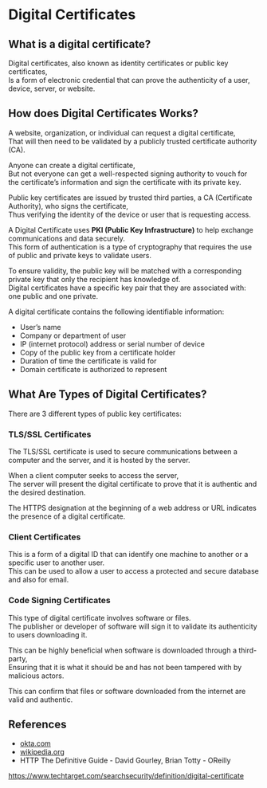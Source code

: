 # Digital Certificates

## What is a digital certificate?

<!-- Digital certificates contain information about a user or firm that has been vouched for by a trusted organization. -->

Digital certificates, also known as identity certificates or public key certificates,  
Is a form of electronic credential that can prove the authenticity of a user, device, server, or website.

## How does Digital Certificates Works?

A website, organization, or individual can request a digital certificate,  
That will then need to be validated by a publicly trusted certificate authority (CA).

Anyone can create a digital certificate,  
But not everyone can get a well-respected signing authority to vouch for the certificate’s information and sign the certificate with its private key.

Public key certificates are issued by trusted third parties, a CA (Certificate Authority), who signs the certificate,  
Thus verifying the identity of the device or user that is requesting access.

A Digital Certificate uses **PKI (Public Key Infrastructure)** to help exchange communications and data securely.  
This form of authentication is a type of cryptography that requires the use of public and private keys to validate users.

To ensure validity, the public key will be matched with a corresponding private key that only the recipient has knowledge of.  
Digital certificates have a specific key pair that they are associated with: one public and one private.

A digital certificate contains the following identifiable information:

- User’s name
- Company or department of user
- IP (internet protocol) address or serial number of device
- Copy of the public key from a certificate holder
- Duration of time the certificate is valid for
- Domain certificate is authorized to represent

<!-- ## Why we Need Digital Certificates?

Digital certificates, are like ID cards.
We all carry many forms of identification.
Some IDs, such as passports and drivers’ licenses, are trusted enough to prove one’s identity in many situations.

For example, a U.S. driver’s license is sufficient proof of identity to let you board an airplane to New York.

More trusted forms of identification, such as passports, are signed and stamped by a government on special paper.
They are harder to forge, so they inherently carry a higher level of trust.

Some corporate badges and smart cards include electronics to help strengthen the identity of the carrier.
Some top-secret government organizations even need to match up your fingerprints or retinal capillary patterns with your ID before trusting it! -->

## What Are Types of Digital Certificates?

There are 3 different types of public key certificates:

### TLS/SSL Certificates

The TLS/SSL certificate is used to secure communications between a computer and the server, and it is hosted by the server.

When a client computer seeks to access the server,  
The server will present the digital certificate to prove that it is authentic and the desired destination.

The HTTPS designation at the beginning of a web address or URL indicates the presence of a digital certificate.

### Client Certificates

This is a form of a digital ID that can identify one machine to another or a specific user to another user.  
This can be used to allow a user to access a protected and secure database and also for email.

### Code Signing Certificates

This type of digital certificate involves software or files.  
The publisher or developer of software will sign it to validate its authenticity to users downloading it.

This can be highly beneficial when software is downloaded through a third-party,  
Ensuring that it is what it should be and has not been tampered with by malicious actors.

This can confirm that files or software downloaded from the internet are valid and authentic.

## References

- [okta.com](https://www.okta.com/identity-101/digital-certificate)
- [wikipedia.org](https://en.wikipedia.org/wiki/Public_key_certificate)
- HTTP The Definitive Guide - David Gourley, Brian Totty - OReilly

https://www.techtarget.com/searchsecurity/definition/digital-certificate
